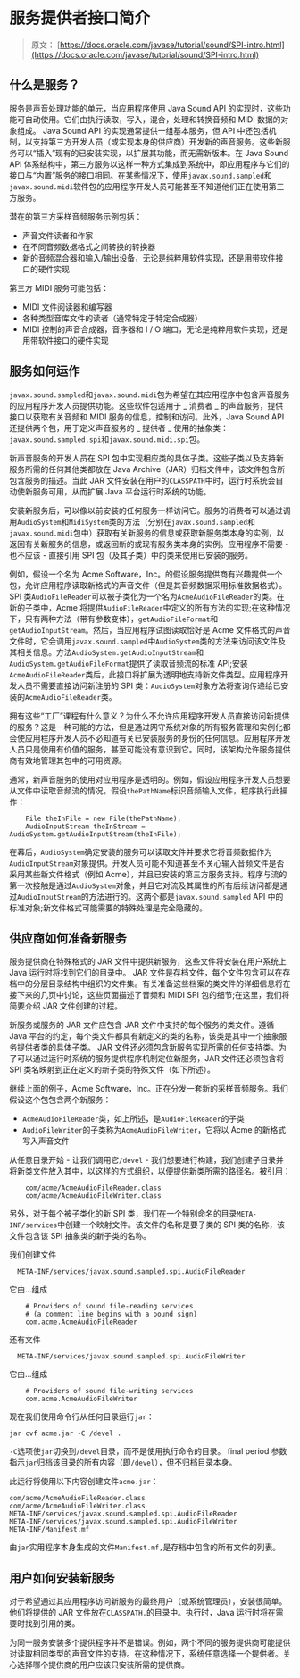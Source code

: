 # 服务提供者接口简介

> 原文： [https://docs.oracle.com/javase/tutorial/sound/SPI-intro.html](https://docs.oracle.com/javase/tutorial/sound/SPI-intro.html)

## 什么是服务？

服务是声音处理功能的单元，当应用程序使用 Java Sound API 的实现时，这些功能可自动使用。它们由执行读取，写入，混合，处理和转换音频和 MIDI 数据的对象组成。 Java Sound API 的实现通常提供一组基本服务，但 API 中还包括机制，以支持第三方开发人员（或实现本身的供应商）开发新的声音服务。这些新服务可以“插入”现有的已安装实现，以扩展其功能，而无需新版本。在 Java Sound API 体系结构中，第三方服务以这样一种方式集成到系统中，即应用程序与它们的接口与“内置”服务的接口相同。在某些情况下，使用`javax.sound.sampled`和`javax.sound.midi`软件包的应用程序开发人员可能甚至不知道他们正在使用第三方服务。

潜在的第三方采样音频服务示例包括：

*   声音文件读者和作家
*   在不同音频数据格式之间转换的转换器
*   新的音频混合器和输入/输出设备，无论是纯粹用软件实现，还是用带软件接口的硬件实现

第三方 MIDI 服务可能包括：

*   MIDI 文件阅读器和编写器
*   各种类型音库文件的读者（通常特定于特定合成器）
*   MIDI 控制的声音合成器，音序器和 I / O 端口，无论是纯粹用软件实现，还是用带软件接口的硬件实现

## 服务如何运作

`javax.sound.sampled`和`javax.sound.midi`包为希望在其应用程序中包含声音服务的应用程序开发人员提供功能。这些软件包适用于 _ 消费者 _ 的声音服务，提供接口以获取有关音频和 MIDI 服务的信息，控制和访问。此外，Java Sound API 还提供两个包，用于定义声音服务的 _ 提供者 _ 使用的抽象类：`javax.sound.sampled.spi`和`javax.sound.midi.spi`包。

新声音服务的开发人员在 SPI 包中实现相应类的具体子类。这些子类以及支持新服务所需的任何其他类都放在 Java Archive（JAR）归档文件中，该文件包含所包含服务的描述。当此 JAR 文件安装在用户的`CLASSPATH`中时，运行时系统会自动使新服务可用，从而扩展 Java 平台运行时系统的功能。

安装新服务后，可以像以前安装的任何服务一样访问它。服务的消费者可以通过调用`AudioSystem`和`MidiSystem`类的方法（分别在`javax.sound.sampled`和`javax.sound.midi`包中）获取有关新服务的信息或获取新服务类本身的实例，以返回有关新服务的信息，或返回新的或现有服务类本身的实例。应用程序不需要 - 也不应该 - 直接引用 SPI 包（及其子类）中的类来使用已安装的服务。

例如，假设一个名为 Acme Software，Inc。的假设服务提供商有兴趣提供一个包，允许应用程序读取新格式的声音文件（但是其音频数据采用标准数据格式）。 SPI 类`AudioFileReader`可以被子类化为一个名为`AcmeAudioFileReader`的类。在新的子类中，Acme 将提供`AudioFileReader`中定义的所有方法的实现;在这种情况下，只有两种方法（带有参数变体），`getAudioFileFormat`和`getAudioInputStream`。然后，当应用程序试图读取恰好是 Acme 文件格式的声音文件时，它会调用`javax.sound.sampled`中`AudioSystem`类的方法来访问该文件及其相关信息。方法`AudioSystem.getAudioInputStream`和`AudioSystem.getAudioFileFormat`提供了读取音频流的标准 API;安装`AcmeAudioFileReader`类后，此接口将扩展为透明地支持新文件类型。应用程序开发人员不需要直接访问新注册的 SPI 类：`AudioSystem`对象方法将查询传递给已安装的`AcmeAudioFileReader`类。

拥有这些“工厂”课程有什么意义？为什么不允许应用程序开发人员直接访问新提供的服务？这是一种可能的方法，但是通过网守系统对象的所有服务管理和实例化都会使应用程序开发人员不必知道有关已安装服务的身份的任何信息。应用程序开发人员只是使用有价值的服务，甚至可能没有意识到它。同时，该架构允许服务提供商有效地管理其包中的可用资源。

通常，新声音服务的使用对应用程序是透明的。例如，假设应用程序开发人员想要从文件中读取音频流的情况。假设`thePathName`标识音频输入文件，程序执行此操作：

```
    File theInFile = new File(thePathName);
    AudioInputStream theInStream = AudioSystem.getAudioInputStream(theInFile); 

```

在幕后，`AudioSystem`确定安装的服务可以读取文件并要求它将音频数据作为`AudioInputStream`对象提供。开发人员可能不知道甚至不关心输入音频文件是否采用某些新文件格式（例如 Acme），并且已安装的第三方服务支持。程序与流的第一次接触是通过`AudioSystem`对象，并且它对流及其属性的所有后续访问都是通过`AudioInputStream`的方法进行的。这两个都是`javax.sound.sampled` API 中的标准对象;新文件格式可能需要的特殊处理是完全隐藏的。

## 供应商如何准备新服务

服务提供商在特殊格式的 JAR 文件中提供新服务，这些文件将安装在用户系统上 Java 运行时将找到它们的目录中。 JAR 文件是存档文件，每个文件包含可以在存档中的分层目录结构中组织的文件集。有关准备这些档案的类文件的详细信息将在接下来的几页中讨论，这些页面描述了音频和 MIDI SPI 包的细节;在这里，我们将简要介绍 JAR 文件创建的过程。

新服务或服务的 JAR 文件应包含 JAR 文件中支持的每个服务的类文件。遵循 Java 平台的约定，每个类文件都具有新定义的类的名称，该类是其中一个抽象服务提供者类的具体子类。 JAR 文件还必须包含新服务实现所需的任何支持类。为了可以通过运行时系统的服务提供程序机制定位新服务，JAR 文件还必须包含将 SPI 类名映射到正在定义的新子类的特殊文件（如下所述）。

继续上面的例子，A​​cme Software，Inc。正在分发一套新的采样音频服务。我们假设这个包包含两个新服务：

*   `AcmeAudioFileReader`类，如上所述，是`AudioFileReader`的子类
*   `AudioFileWriter`的子类称为`AcmeAudioFileWriter`，它将以 Acme 的新格式写入声音文件

从任意目录开始 - 让我们调用它`/devel` - 我们想要进行构建，我们创建子目录并将新类文件放入其中，以这样的方式组织，以便提供新类所需的路径名。被引用：

```
    com/acme/AcmeAudioFileReader.class
    com/acme/AcmeAudioFileWriter.class

```

另外，对于每个被子类化的新 SPI 类，我们在一个特别命名的目录`META-INF/services`中创建一个映射文件。该文件的名称是要子类的 SPI 类的名称，该文件包含该 SPI 抽象类的新子类的名称。

我们创建文件

```
  META-INF/services/javax.sound.sampled.spi.AudioFileReader

```

它由...组成

```
    # Providers of sound file-reading services 
    # (a comment line begins with a pound sign)
    com.acme.AcmeAudioFileReader

```

还有文件

```
  META-INF/services/javax.sound.sampled.spi.AudioFileWriter

```

它由...组成

```
    # Providers of sound file-writing services 
    com.acme.AcmeAudioFileWriter

```

现在我们使用命令行从任何目录运行`jar`：

```
jar cvf acme.jar -C /devel .

```

`-C`选项使`jar`切换到`/devel`目录，而不是使用执行命令的目录。 final period 参数指示`jar`归档该目录的所有内容（即`/devel`），但不归档目录本身。

此运行将使用以下内容创建文件`acme.jar`：

```
com/acme/AcmeAudioFileReader.class
com/acme/AcmeAudioFileWriter.class
META-INF/services/javax.sound.sampled.spi.AudioFileReader
META-INF/services/javax.sound.sampled.spi.AudioFileWriter
META-INF/Manifest.mf

```

由`jar`实用程序本身生成的文件`Manifest.mf,`是存档中包含的所有文件的列表。

## 用户如何安装新服务

对于希望通过其应用程序访问新服务的最终用户（或系统管理员），安装很简单。他们将提供的 JAR 文件放在`CLASSPATH.`的目录中。执行时，Java 运行时将在需要时找到引用的类。

为同一服务安装多个提供程序并不是错误。例如，两个不同的服务提供商可能提供对读取相同类型的声音文件的支持。在这种情况下，系统任意选择一个提供者。关心选择哪个提供商的用户应该只安装所需的提供商。